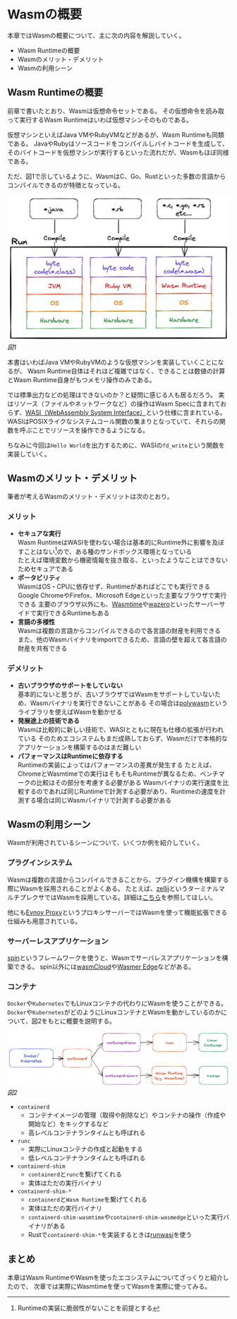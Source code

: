 # Wasmの概要

本章ではWasmの概要について、主に次の内容を解説していく。

- Wasm Runtimeの概要
- Wasmのメリット・デメリット
- Wasmの利用シーン

## Wasm Runtimeの概要
前章で書いたとおり、Wasmは仮想命令セットである。
その仮想命令を読み取って実行するWasm Runtimeはいわば仮想マシンそのものである。

仮想マシンといえばJava VMやRubyVMなどがあるが、Wasm Runtimeも同類である。
JavaやRubyはソースコードをコンパイルしバイトコードを生成して、そのバイトコードを仮想マシンが実行するといった流れだが、Wasmもほぼ同様である。

ただ、図1で示しているように、WasmはC、Go、Rustといった多数の言語からコンパイルできるのが特徴となっている。

![](./images/about_wasm_runtime.png)
*図1*

本書はいわばJava VMやRubyVMのような仮想マシンを実装していくことになるが、
Wasm Runtime自体はそれほど複雑ではなく、できることは数値の計算とWasm Runtime自身がもつメモリ操作のみである。

では標準出力などの処理はできないのか？と疑問に感じる人も居るだろう。
実はリソース（ファイルやネットワークなど）の操作はWasm Specに含まれておらず、[WASI（WebAssembly System Interface）](https://wasi.dev)という仕様に含まれている。
WASIはPOSIXライクなシステムコール関数の集まりとなっていて、それらの関数を呼ぶことでリソースを操作できるようになる。

ちなみに今回は`Hello World`を出力するために、WASIの`fd_write`という関数を実装していく。

## Wasmのメリット・デメリット

筆者が考えるWasmのメリット・デメリットは次のとおり。

### メリット
- **セキュアな実行**  
  Wasm RuntimeはWASIを使わない場合は基本的にRuntime外に影響を及ぼすことはない[^1]ので、ある種のサンドボックス環境となっている  
  たとえば環境変数から機密情報を抜き取る、といったようなことはできないためセキュアである
- **ポータビリティ**  
  WasmはOS・CPUに依存せず、Runtimeがあればどこでも実行できる  
  Google ChromeやFirefox、Microsoft Edgeといった主要なブラウザで実行できる
  主要のブラウザ以外にも、[Wasmtime](https://wasmtime.dev)や[wazero](https://wazero.io)といったサーバーサイドで実行できるRuntimeもある
- **言語の多様性**   
  Wasmは複数の言語からコンパイルできるので各言語の財産を利用できる  
  また、他のWasmバイナリをimportできるため、言語の壁を超えて各言語の財産を共有できる

### デメリット
- **古いブラウザのサポートをしていない**  
  基本的にないと思うが、古いブラウザではWasmをサポートしていないため、Wasmバイナリを実行できないことがある
  その場合は[polywasm](https://github.com/evanw/polywasm)というライブラリを使えばWasmを動かせる
- **発展途上の技術である**  
  Wasmは比較的に新しい技術で、WASIとともに現在も仕様の拡張が行われている
  そのためエコシステムもまだ成熟しておらず、Wasmだけで本格的なアプリケーションを構築するのはまだ難しい
- **パフォーマンスはRuntimeに依存する**  
  Runtimeの実装によってはパフォーマンスの差異が発生する
  たとえば、ChromeとWasmtimeでの実行はそもそもRuntimeが異なるため、ベンチマークの比較はその部分を考慮する必要がある
  Wasmバイナリの実行速度を比較するのであれば同じRuntimeで計測する必要があり、Runtimeの速度を計測する場合は同じWasmバイナリで計測する必要がある

## Wasmの利用シーン
Wasmが利用されているシーンについて、いくつか例を紹介していく。

### プラグインシステム
Wasmは複数の言語からコンパイルできることから、プラグイン機構を構築する際にWasmを採用されることがよくある。
たとえば、[zellij](https://github.com/zellij-org/zellij)というターミナルマルチプレクサではWasmを採用している。詳細は[こちら](https://zellij.dev/news/new-plugin-system/)を参照してほしい。

他にも[Evnoy Proxy](https://www.envoyproxy.io)というプロキシサーバーではWasmを使って機能拡張できる仕組みも用意されている。

### サーバーレスアプリケーション
[spin](https://developer.fermyon.com/spin)というフレームワークを使うと、Wasmでサーバレスアプリケーションを構築できる。
spin以外には[wasmCloud](https://wasmcloud.com)や[Wasmer Edge](https://wasmer.io/products/edge)などがある。

### コンテナ
`Docker`や`Kubernetes`でもLinuxコンテナの代わりにWasmを使うことができる。
`Docker`や`Kubernetes`がどのようにLinuxコンテナとWasmを動かしているのかについて、図2をもとに概要を説明する。

![](./images/containerd_shim.png)
*図2*

- `containerd`
  - コンテナイメージの管理（取得や削除など）やコンテナの操作（作成や開始など）をキックするなど
  - 高レベルコンテナランタイムとも呼ばれる
- `runc`
  - 実際にLinuxコンテナの作成と起動をする
  - 低レベルコンテナランタイムとも呼ばれる
- `containerd-shim`
  - `containerd`と`runc`を繋げてくれる
  - 実体はただの実行バイナリ
- `containerd-shim-*`
  - `containerd`と`Wasm Runtime`を繋げてくれる
  - 実体はただの実行バイナリ
  - `containerd-shim-wasmtime`や`containerd-shim-wasmedge`といった実行バイナリがある
  - Rustで`containerd-shim-*`を実装するときは[runwasi](https://github.com/containerd/runwasi)を使う

## まとめ
本章はWasm RuntimeやWasmを使ったエコシステムについてざっくりと紹介したので、
次章では実際にWasmtimeを使ってWasmを実際に使ってみる。

[^1]: Runtimeの実装に脆弱性がないことを前提とする
